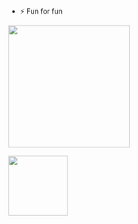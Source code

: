 - ⚡ Fun for fun


<a href="https://github.com/tulamelkii">
  <img height="245" align="center" src="https://github-readme-stats.vercel.app/api/top-langs/?username=tulamelkii&layout=donut&cache_seconds=86400&theme=transparent"  />
<br />

<br />
<a href="https://github.com/tulamelkii/minikube">
  <img height="120" align="center" src="https://github-readme-stats.vercel.app/api/pin/?username=tulamelkii&repo=minikube&theme=transparent" />



<!---
tulamelkii/tulamelkii is a ✨ special ✨ repository because its `README.md` (this file) appears on your GitHub profile.
You can click the Preview link to take a look at your changes.
--->
